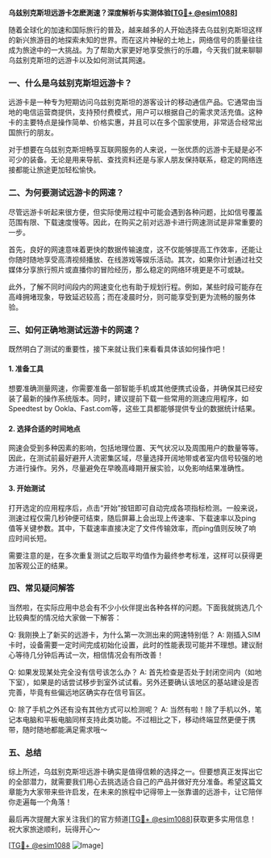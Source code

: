 **乌兹别克斯坦远游卡怎麽測速？深度解析与实测体验[[TG💪+ @esim1088](https://t.me/s/esim1088)]**

随着全球化的加速和国际旅行的普及，越来越多的人开始选择去乌兹别克斯坦这样的新兴旅游目的地探索未知的世界。而在这片神秘的土地上，网络信号的质量往往成为旅途中的一大挑战。为了帮助大家更好地享受旅行的乐趣，今天我们就来聊聊乌兹别克斯坦的远游卡以及如何测试其网速。

### 一、什么是乌兹别克斯坦远游卡？

远游卡是一种专为短期访问乌兹别克斯坦的游客设计的移动通信产品。它通常由当地的电信运营商提供，支持预付费模式，用户可以根据自己的需求灵活充值。这种卡的主要特点是操作简单、价格实惠，并且可以在多个国家使用，非常适合经常出国旅行的朋友。

对于想要在乌兹别克斯坦畅享互联网服务的人来说，一张优质的远游卡无疑是必不可少的装备。无论是用来导航、查找资料还是与家人朋友保持联系，稳定的网络连接都能让旅途更加轻松愉快。

### 二、为何要测试远游卡的网速？

尽管远游卡听起来很方便，但实际使用过程中可能会遇到各种问题，比如信号覆盖范围有限、下载速度慢等。因此，在购买之前对远游卡进行网速测试是非常重要的一步。

首先，良好的网速意味着更快的数据传输速度，这不仅能够提高工作效率，还能让你随时随地享受高清视频播放、在线游戏等娱乐活动。其次，如果你计划通过社交媒体分享旅行照片或直播你的冒险经历，那么稳定的网络环境更是不可或缺。

此外，了解不同时间段内的网速变化也有助于规划行程。例如，某些时段可能存在高峰拥堵现象，导致延迟较高；而在凌晨时分，则可能享受到更为流畅的服务体验。

### 三、如何正确地测试远游卡的网速？

既然明白了测试的重要性，接下来就让我们来看看具体该如何操作吧！

#### 1. 准备工具

想要准确测量网速，你需要准备一部智能手机或其他便携式设备，并确保其已经安装了最新的操作系统版本。同时，建议提前下载一些常用的测速应用程序，如Speedtest by Ookla、Fast.com等，这些工具都能够提供专业的数据统计结果。

#### 2. 选择合适的时间地点

网速会受到多种因素的影响，包括地理位置、天气状况以及周围用户的数量等等。因此，在测试前最好避开人流密集区域，尽量选择开阔地带或者室内信号较强的地方进行操作。另外，尽量避免在早晚高峰期开展实验，以免影响结果准确性。

#### 3. 开始测试

打开选定的应用程序后，点击“开始”按钮即可自动完成各项指标检测。一般来说，测速过程仅需几秒钟便可结束，随后屏幕上会出现上传速率、下载速率以及ping值等关键参数。其中，下载速率直接决定了文件传输效率，而ping值则反映了响应时间长短。

需要注意的是，在多次重复测试之后取平均值作为最终参考标准，这样可以获得更加客观公正的结果。

### 四、常见疑问解答

当然啦，在实际应用中总会有不少小伙伴提出各种各样的问题。下面我就挑选几个比较典型的情况给大家做一下解答：

Q: 我刚换上了新买的远游卡，为什么第一次测出来的网速特别低？
A: 刚插入SIM卡时，设备需要一定时间完成初始化设置，此时的性能表现可能并不理想。建议耐心等待几分钟后再试一次，相信情况会有所改善！

Q: 如果发现某处完全没有信号该怎么办？
A: 首先检查是否处于封闭空间内（如地下室），如果是的话尝试移步到室外试试看。另外还要确认该地区的基站建设是否完善，毕竟有些偏远地区确实存在信号盲区。

Q: 除了手机之外还有没有其他方式可以检测呢？
A: 当然有啦！除了手机以外，笔记本电脑和平板电脑同样支持此类功能。不过相比之下，移动终端显然更便于携带，随时随地都能满足需求哦～

### 五、总结

综上所述，乌兹别克斯坦远游卡确实是值得信赖的选择之一。但要想真正发挥出它的全部潜力，就需要我们用心去挑选适合自己的产品并做好充分准备。希望这篇文章能为大家带来些许启发，在未来的旅程中记得带上一张靠谱的远游卡，让它陪伴你走遍每一个角落！

最后再次提醒大家关注我们的官方频道[[TG💪+ @esim1088](https://t.me/s/esim1088)]获取更多实用信息！祝大家旅途顺利，玩得开心～

[[TG💪+ @esim1088](https://t.me/s/esim1088) ![Image](https://i.postimg.cc/4NQfJmqS/Snipaste-2025-05-13-00-14-12.png)]
